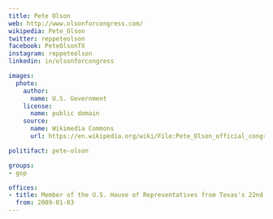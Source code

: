 ```yaml
---
title: Pete Olson
web: http://www.olsonforcongress.com/
wikipedia: Pete_Olson
twitter: reppeteolson
facebook: PeteOlsonTX
instagram: reppeteolson
linkedin: in/olsonforcongress

images:
  photo:
    author:
      name: U.S. Government
    license:
      name: public domain
    source:
      name: Wikimedia Commons
      url: https://en.wikipedia.org/wiki/File:Pete_Olson_official_congressional_photo.jpg

politifact: pete-olson

groups:
- gop

offices:
- title: Member of the U.S. House of Representatives from Texas's 22nd district
  from: 2009-01-03
---
```

